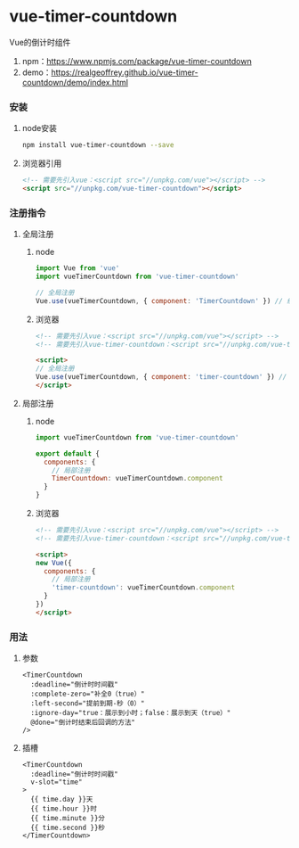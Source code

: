 # vue-timer-countdown

Vue的倒计时组件

1. npm：<https://www.npmjs.com/package/vue-timer-countdown>
2. demo：<https://realgeoffrey.github.io/vue-timer-countdown/demo/index.html>

### 安装
1. node安装

    ```bash
    npm install vue-timer-countdown --save
    ```
2. 浏览器引用

    ```html
    <!-- 需要先引入vue：<script src="//unpkg.com/vue"></script> -->
    <script src="//unpkg.com/vue-timer-countdown"></script>
    ```

### 注册指令
1. 全局注册

    1. node

        ```javascript
        import Vue from 'vue'
        import vueTimerCountdown from 'vue-timer-countdown'

        // 全局注册
        Vue.use(vueTimerCountdown, { component: 'TimerCountdown' }) // 组件名默认是：timer-countdown
        ```
    2. 浏览器

        ```html
        <!-- 需要先引入vue：<script src="//unpkg.com/vue"></script> -->
        <!-- 需要先引入vue-timer-countdown：<script src="//unpkg.com/vue-timer-countdown"></script> -->

        <script>
        // 全局注册
        Vue.use(vueTimerCountdown, { component: 'timer-countdown' }) // 组件名默认是：timer-countdown
        </script>
        ```
2. 局部注册

    1. node

        ```javascript
        import vueTimerCountdown from 'vue-timer-countdown'

        export default {
          components: {
            // 局部注册
            TimerCountdown: vueTimerCountdown.component
          }
        }
        ```
    2. 浏览器

        ```html
        <!-- 需要先引入vue：<script src="//unpkg.com/vue"></script> -->
        <!-- 需要先引入vue-timer-countdown：<script src="//unpkg.com/vue-timer-countdown"></script> -->

        <script>
        new Vue({
          components: {
            // 局部注册
            'timer-countdown': vueTimerCountdown.component
          }
        })
        </script>
        ```

### 用法
1. 参数

    ```vue
    <TimerCountdown
      :deadline="倒计时时间戳"
      :complete-zero="补全0（true）"
      :left-second="提前到期-秒（0）"
      :ignore-day="true：展示到小时；false：展示到天（true）"
      @done="倒计时结束后回调的方法"
    />
    ```
2. 插槽

    ```vue
    <TimerCountdown
      :deadline="倒计时时间戳"
      v-slot="time"
    >
      {{ time.day }}天
      {{ time.hour }}时
      {{ time.minute }}分
      {{ time.second }}秒
    </TimerCountdown>
    ```
